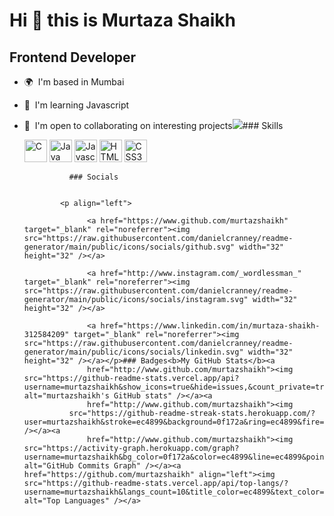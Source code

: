 Hi 👋 this is Murtaza Shaikh 
========================

Frontend Developer
------------------

*   🌍  I'm based in Mumbai
*   🧠  I'm learning Javascript
*   🤝  I'm open to collaborating on interesting projects<a href="https://www.github.com/murtazshaikh" target="_blank" rel="noreferrer"><img
                  src="https://img.shields.io/github/followers/murtazshaikh?logo=github&style=for-the-badge&color=ec4899&labelColor=0f172a" /></a>### Skills<p align="left">
                                <a href="https://docs.microsoft.com/en-us/cpp/?view=msvc-170" target="_blank" rel="noreferrer"><img src="https://raw.githubusercontent.com/danielcranney/readme-generator/main/public/icons/skills/c-colored.svg" width="36" height="36" alt="C" /></a>
                                <a href="https://www.oracle.com/java/" target="_blank" rel="noreferrer"><img src="https://raw.githubusercontent.com/danielcranney/readme-generator/main/public/icons/skills/java-colored.svg" width="36" height="36" alt="Java" /></a>
                                <a href="https://developer.mozilla.org/en-US/docs/Web/JavaScript" target="_blank" rel="noreferrer"><img src="https://raw.githubusercontent.com/danielcranney/readme-generator/main/public/icons/skills/javascript-colored.svg" width="36" height="36" alt="Javascript" /></a>
                                <a href="https://developer.mozilla.org/en-US/docs/Glossary/HTML5" target="_blank" rel="noreferrer"><img src="https://raw.githubusercontent.com/danielcranney/readme-generator/main/public/icons/skills/html5-colored.svg" width="36" height="36" alt="HTML5" /></a>
                                <a href="https://www.w3.org/TR/CSS/#css" target="_blank" rel="noreferrer"><img src="https://raw.githubusercontent.com/danielcranney/readme-generator/main/public/icons/skills/css3-colored.svg" width="36" height="36" alt="CSS3" /></a>
                    </p>
                    
                  ### Socials
                  
                  
                <p align="left">
                          
                      <a href="https://www.github.com/murtazshaikh" target="_blank" rel="noreferrer"><img src="https://raw.githubusercontent.com/danielcranney/readme-generator/main/public/icons/socials/github.svg" width="32" height="32" /></a>
                          
                      <a href="http://www.instagram.com/_wordlessman_" target="_blank" rel="noreferrer"><img src="https://raw.githubusercontent.com/danielcranney/readme-generator/main/public/icons/socials/instagram.svg" width="32" height="32" /></a>
                          
                      <a href="https://www.linkedin.com/in/murtaza-shaikh-312584209" target="_blank" rel="noreferrer"><img src="https://raw.githubusercontent.com/danielcranney/readme-generator/main/public/icons/socials/linkedin.svg" width="32" height="32" /></a></p>### Badges<b>My GitHub Stats</b><a
                      href="http://www.github.com/murtazshaikh"><img src="https://github-readme-stats.vercel.app/api?username=murtazshaikh&show_icons=true&hide=issues,&count_private=true&title_color=ec4899&text_color=ec4899&icon_color=ec4899&bg_color=0f172a&hide_border=true&show_icons=true" alt="murtazshaikh's GitHub stats" /></a><a
                      href="http://www.github.com/murtazshaikh"><img
                  src="https://github-readme-streak-stats.herokuapp.com/?user=murtazshaikh&stroke=ec4899&background=0f172a&ring=ec4899&fire=ec4899&currStreakNum=ec4899&currStreakLabel=ec4899&sideNums=ec4899&sideLabels=ec4899&dates=ec4899&hide_border=true" /></a><a
                      href="http://www.github.com/murtazshaikh"><img src="https://activity-graph.herokuapp.com/graph?username=murtazshaikh&bg_color=0f172a&color=ec4899&line=ec4899&point=ec4899&area_color=0f172a&area=true&hide_border=true&custom_title=GitHub%20Commits%20Graph" alt="GitHub Commits Graph" /></a><a href="https://github.com/murtazshaikh" align="left"><img src="https://github-readme-stats.vercel.app/api/top-langs/?username=murtazshaikh&langs_count=10&title_color=ec4899&text_color=ec4899&icon_color=ec4899&bg_color=0f172a&hide_border=true&locale=en&custom_title=Top%20%Languages" alt="Top Languages" /></a>